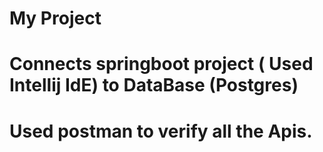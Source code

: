 # My Project
# Connects springboot project ( Used Intellij IdE) to DataBase (Postgres) 
# Used postman to verify all the Apis.
